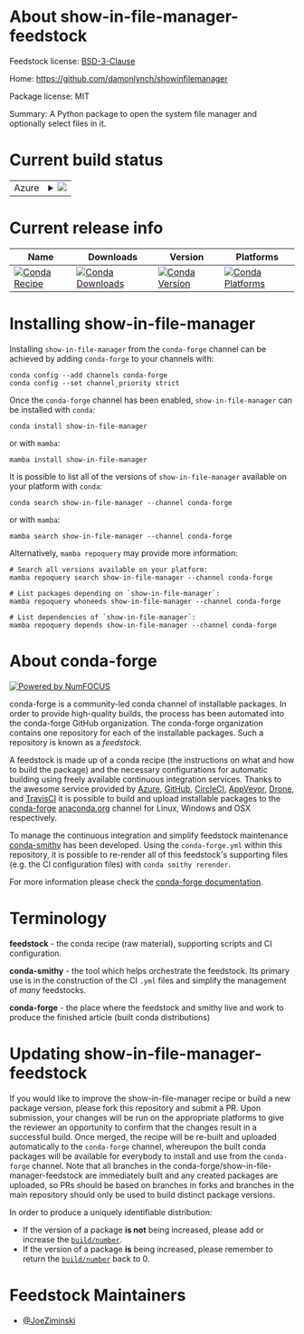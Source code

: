 About show-in-file-manager-feedstock
====================================

Feedstock license: [BSD-3-Clause](https://github.com/conda-forge/show-in-file-manager-feedstock/blob/main/LICENSE.txt)

Home: https://github.com/damonlynch/showinfilemanager

Package license: MIT

Summary: A Python package to open the system file manager and optionally select files in it.

Current build status
====================


<table>
    
  <tr>
    <td>Azure</td>
    <td>
      <details>
        <summary>
          <a href="https://dev.azure.com/conda-forge/feedstock-builds/_build/latest?definitionId=21698&branchName=main">
            <img src="https://dev.azure.com/conda-forge/feedstock-builds/_apis/build/status/show-in-file-manager-feedstock?branchName=main">
          </a>
        </summary>
        <table>
          <thead><tr><th>Variant</th><th>Status</th></tr></thead>
          <tbody><tr>
              <td>linux_64_python3.10.____cpython</td>
              <td>
                <a href="https://dev.azure.com/conda-forge/feedstock-builds/_build/latest?definitionId=21698&branchName=main">
                  <img src="https://dev.azure.com/conda-forge/feedstock-builds/_apis/build/status/show-in-file-manager-feedstock?branchName=main&jobName=linux&configuration=linux%20linux_64_python3.10.____cpython" alt="variant">
                </a>
              </td>
            </tr><tr>
              <td>linux_64_python3.11.____cpython</td>
              <td>
                <a href="https://dev.azure.com/conda-forge/feedstock-builds/_build/latest?definitionId=21698&branchName=main">
                  <img src="https://dev.azure.com/conda-forge/feedstock-builds/_apis/build/status/show-in-file-manager-feedstock?branchName=main&jobName=linux&configuration=linux%20linux_64_python3.11.____cpython" alt="variant">
                </a>
              </td>
            </tr><tr>
              <td>linux_64_python3.12.____cpython</td>
              <td>
                <a href="https://dev.azure.com/conda-forge/feedstock-builds/_build/latest?definitionId=21698&branchName=main">
                  <img src="https://dev.azure.com/conda-forge/feedstock-builds/_apis/build/status/show-in-file-manager-feedstock?branchName=main&jobName=linux&configuration=linux%20linux_64_python3.12.____cpython" alt="variant">
                </a>
              </td>
            </tr><tr>
              <td>linux_64_python3.13.____cp313</td>
              <td>
                <a href="https://dev.azure.com/conda-forge/feedstock-builds/_build/latest?definitionId=21698&branchName=main">
                  <img src="https://dev.azure.com/conda-forge/feedstock-builds/_apis/build/status/show-in-file-manager-feedstock?branchName=main&jobName=linux&configuration=linux%20linux_64_python3.13.____cp313" alt="variant">
                </a>
              </td>
            </tr><tr>
              <td>linux_64_python3.14.____cp314</td>
              <td>
                <a href="https://dev.azure.com/conda-forge/feedstock-builds/_build/latest?definitionId=21698&branchName=main">
                  <img src="https://dev.azure.com/conda-forge/feedstock-builds/_apis/build/status/show-in-file-manager-feedstock?branchName=main&jobName=linux&configuration=linux%20linux_64_python3.14.____cp314" alt="variant">
                </a>
              </td>
            </tr><tr>
              <td>osx_64_python3.10.____cpython</td>
              <td>
                <a href="https://dev.azure.com/conda-forge/feedstock-builds/_build/latest?definitionId=21698&branchName=main">
                  <img src="https://dev.azure.com/conda-forge/feedstock-builds/_apis/build/status/show-in-file-manager-feedstock?branchName=main&jobName=osx&configuration=osx%20osx_64_python3.10.____cpython" alt="variant">
                </a>
              </td>
            </tr><tr>
              <td>osx_64_python3.11.____cpython</td>
              <td>
                <a href="https://dev.azure.com/conda-forge/feedstock-builds/_build/latest?definitionId=21698&branchName=main">
                  <img src="https://dev.azure.com/conda-forge/feedstock-builds/_apis/build/status/show-in-file-manager-feedstock?branchName=main&jobName=osx&configuration=osx%20osx_64_python3.11.____cpython" alt="variant">
                </a>
              </td>
            </tr><tr>
              <td>osx_64_python3.12.____cpython</td>
              <td>
                <a href="https://dev.azure.com/conda-forge/feedstock-builds/_build/latest?definitionId=21698&branchName=main">
                  <img src="https://dev.azure.com/conda-forge/feedstock-builds/_apis/build/status/show-in-file-manager-feedstock?branchName=main&jobName=osx&configuration=osx%20osx_64_python3.12.____cpython" alt="variant">
                </a>
              </td>
            </tr><tr>
              <td>osx_64_python3.13.____cp313</td>
              <td>
                <a href="https://dev.azure.com/conda-forge/feedstock-builds/_build/latest?definitionId=21698&branchName=main">
                  <img src="https://dev.azure.com/conda-forge/feedstock-builds/_apis/build/status/show-in-file-manager-feedstock?branchName=main&jobName=osx&configuration=osx%20osx_64_python3.13.____cp313" alt="variant">
                </a>
              </td>
            </tr><tr>
              <td>osx_64_python3.14.____cp314</td>
              <td>
                <a href="https://dev.azure.com/conda-forge/feedstock-builds/_build/latest?definitionId=21698&branchName=main">
                  <img src="https://dev.azure.com/conda-forge/feedstock-builds/_apis/build/status/show-in-file-manager-feedstock?branchName=main&jobName=osx&configuration=osx%20osx_64_python3.14.____cp314" alt="variant">
                </a>
              </td>
            </tr><tr>
              <td>osx_arm64_python3.10.____cpython</td>
              <td>
                <a href="https://dev.azure.com/conda-forge/feedstock-builds/_build/latest?definitionId=21698&branchName=main">
                  <img src="https://dev.azure.com/conda-forge/feedstock-builds/_apis/build/status/show-in-file-manager-feedstock?branchName=main&jobName=osx&configuration=osx%20osx_arm64_python3.10.____cpython" alt="variant">
                </a>
              </td>
            </tr><tr>
              <td>osx_arm64_python3.11.____cpython</td>
              <td>
                <a href="https://dev.azure.com/conda-forge/feedstock-builds/_build/latest?definitionId=21698&branchName=main">
                  <img src="https://dev.azure.com/conda-forge/feedstock-builds/_apis/build/status/show-in-file-manager-feedstock?branchName=main&jobName=osx&configuration=osx%20osx_arm64_python3.11.____cpython" alt="variant">
                </a>
              </td>
            </tr><tr>
              <td>osx_arm64_python3.12.____cpython</td>
              <td>
                <a href="https://dev.azure.com/conda-forge/feedstock-builds/_build/latest?definitionId=21698&branchName=main">
                  <img src="https://dev.azure.com/conda-forge/feedstock-builds/_apis/build/status/show-in-file-manager-feedstock?branchName=main&jobName=osx&configuration=osx%20osx_arm64_python3.12.____cpython" alt="variant">
                </a>
              </td>
            </tr><tr>
              <td>osx_arm64_python3.13.____cp313</td>
              <td>
                <a href="https://dev.azure.com/conda-forge/feedstock-builds/_build/latest?definitionId=21698&branchName=main">
                  <img src="https://dev.azure.com/conda-forge/feedstock-builds/_apis/build/status/show-in-file-manager-feedstock?branchName=main&jobName=osx&configuration=osx%20osx_arm64_python3.13.____cp313" alt="variant">
                </a>
              </td>
            </tr><tr>
              <td>osx_arm64_python3.14.____cp314</td>
              <td>
                <a href="https://dev.azure.com/conda-forge/feedstock-builds/_build/latest?definitionId=21698&branchName=main">
                  <img src="https://dev.azure.com/conda-forge/feedstock-builds/_apis/build/status/show-in-file-manager-feedstock?branchName=main&jobName=osx&configuration=osx%20osx_arm64_python3.14.____cp314" alt="variant">
                </a>
              </td>
            </tr><tr>
              <td>win_64_python3.10.____cpython</td>
              <td>
                <a href="https://dev.azure.com/conda-forge/feedstock-builds/_build/latest?definitionId=21698&branchName=main">
                  <img src="https://dev.azure.com/conda-forge/feedstock-builds/_apis/build/status/show-in-file-manager-feedstock?branchName=main&jobName=win&configuration=win%20win_64_python3.10.____cpython" alt="variant">
                </a>
              </td>
            </tr><tr>
              <td>win_64_python3.11.____cpython</td>
              <td>
                <a href="https://dev.azure.com/conda-forge/feedstock-builds/_build/latest?definitionId=21698&branchName=main">
                  <img src="https://dev.azure.com/conda-forge/feedstock-builds/_apis/build/status/show-in-file-manager-feedstock?branchName=main&jobName=win&configuration=win%20win_64_python3.11.____cpython" alt="variant">
                </a>
              </td>
            </tr><tr>
              <td>win_64_python3.12.____cpython</td>
              <td>
                <a href="https://dev.azure.com/conda-forge/feedstock-builds/_build/latest?definitionId=21698&branchName=main">
                  <img src="https://dev.azure.com/conda-forge/feedstock-builds/_apis/build/status/show-in-file-manager-feedstock?branchName=main&jobName=win&configuration=win%20win_64_python3.12.____cpython" alt="variant">
                </a>
              </td>
            </tr><tr>
              <td>win_64_python3.13.____cp313</td>
              <td>
                <a href="https://dev.azure.com/conda-forge/feedstock-builds/_build/latest?definitionId=21698&branchName=main">
                  <img src="https://dev.azure.com/conda-forge/feedstock-builds/_apis/build/status/show-in-file-manager-feedstock?branchName=main&jobName=win&configuration=win%20win_64_python3.13.____cp313" alt="variant">
                </a>
              </td>
            </tr><tr>
              <td>win_64_python3.14.____cp314</td>
              <td>
                <a href="https://dev.azure.com/conda-forge/feedstock-builds/_build/latest?definitionId=21698&branchName=main">
                  <img src="https://dev.azure.com/conda-forge/feedstock-builds/_apis/build/status/show-in-file-manager-feedstock?branchName=main&jobName=win&configuration=win%20win_64_python3.14.____cp314" alt="variant">
                </a>
              </td>
            </tr>
          </tbody>
        </table>
      </details>
    </td>
  </tr>
</table>

Current release info
====================

| Name | Downloads | Version | Platforms |
| --- | --- | --- | --- |
| [![Conda Recipe](https://img.shields.io/badge/recipe-show--in--file--manager-green.svg)](https://anaconda.org/conda-forge/show-in-file-manager) | [![Conda Downloads](https://img.shields.io/conda/dn/conda-forge/show-in-file-manager.svg)](https://anaconda.org/conda-forge/show-in-file-manager) | [![Conda Version](https://img.shields.io/conda/vn/conda-forge/show-in-file-manager.svg)](https://anaconda.org/conda-forge/show-in-file-manager) | [![Conda Platforms](https://img.shields.io/conda/pn/conda-forge/show-in-file-manager.svg)](https://anaconda.org/conda-forge/show-in-file-manager) |

Installing show-in-file-manager
===============================

Installing `show-in-file-manager` from the `conda-forge` channel can be achieved by adding `conda-forge` to your channels with:

```
conda config --add channels conda-forge
conda config --set channel_priority strict
```

Once the `conda-forge` channel has been enabled, `show-in-file-manager` can be installed with `conda`:

```
conda install show-in-file-manager
```

or with `mamba`:

```
mamba install show-in-file-manager
```

It is possible to list all of the versions of `show-in-file-manager` available on your platform with `conda`:

```
conda search show-in-file-manager --channel conda-forge
```

or with `mamba`:

```
mamba search show-in-file-manager --channel conda-forge
```

Alternatively, `mamba repoquery` may provide more information:

```
# Search all versions available on your platform:
mamba repoquery search show-in-file-manager --channel conda-forge

# List packages depending on `show-in-file-manager`:
mamba repoquery whoneeds show-in-file-manager --channel conda-forge

# List dependencies of `show-in-file-manager`:
mamba repoquery depends show-in-file-manager --channel conda-forge
```


About conda-forge
=================

[![Powered by
NumFOCUS](https://img.shields.io/badge/powered%20by-NumFOCUS-orange.svg?style=flat&colorA=E1523D&colorB=007D8A)](https://numfocus.org)

conda-forge is a community-led conda channel of installable packages.
In order to provide high-quality builds, the process has been automated into the
conda-forge GitHub organization. The conda-forge organization contains one repository
for each of the installable packages. Such a repository is known as a *feedstock*.

A feedstock is made up of a conda recipe (the instructions on what and how to build
the package) and the necessary configurations for automatic building using freely
available continuous integration services. Thanks to the awesome service provided by
[Azure](https://azure.microsoft.com/en-us/services/devops/), [GitHub](https://github.com/),
[CircleCI](https://circleci.com/), [AppVeyor](https://www.appveyor.com/),
[Drone](https://cloud.drone.io/welcome), and [TravisCI](https://travis-ci.com/)
it is possible to build and upload installable packages to the
[conda-forge](https://anaconda.org/conda-forge) [anaconda.org](https://anaconda.org/)
channel for Linux, Windows and OSX respectively.

To manage the continuous integration and simplify feedstock maintenance
[conda-smithy](https://github.com/conda-forge/conda-smithy) has been developed.
Using the ``conda-forge.yml`` within this repository, it is possible to re-render all of
this feedstock's supporting files (e.g. the CI configuration files) with ``conda smithy rerender``.

For more information please check the [conda-forge documentation](https://conda-forge.org/docs/).

Terminology
===========

**feedstock** - the conda recipe (raw material), supporting scripts and CI configuration.

**conda-smithy** - the tool which helps orchestrate the feedstock.
                   Its primary use is in the construction of the CI ``.yml`` files
                   and simplify the management of *many* feedstocks.

**conda-forge** - the place where the feedstock and smithy live and work to
                  produce the finished article (built conda distributions)


Updating show-in-file-manager-feedstock
=======================================

If you would like to improve the show-in-file-manager recipe or build a new
package version, please fork this repository and submit a PR. Upon submission,
your changes will be run on the appropriate platforms to give the reviewer an
opportunity to confirm that the changes result in a successful build. Once
merged, the recipe will be re-built and uploaded automatically to the
`conda-forge` channel, whereupon the built conda packages will be available for
everybody to install and use from the `conda-forge` channel.
Note that all branches in the conda-forge/show-in-file-manager-feedstock are
immediately built and any created packages are uploaded, so PRs should be based
on branches in forks and branches in the main repository should only be used to
build distinct package versions.

In order to produce a uniquely identifiable distribution:
 * If the version of a package **is not** being increased, please add or increase
   the [``build/number``](https://docs.conda.io/projects/conda-build/en/latest/resources/define-metadata.html#build-number-and-string).
 * If the version of a package **is** being increased, please remember to return
   the [``build/number``](https://docs.conda.io/projects/conda-build/en/latest/resources/define-metadata.html#build-number-and-string)
   back to 0.

Feedstock Maintainers
=====================

* [@JoeZiminski](https://github.com/JoeZiminski/)

